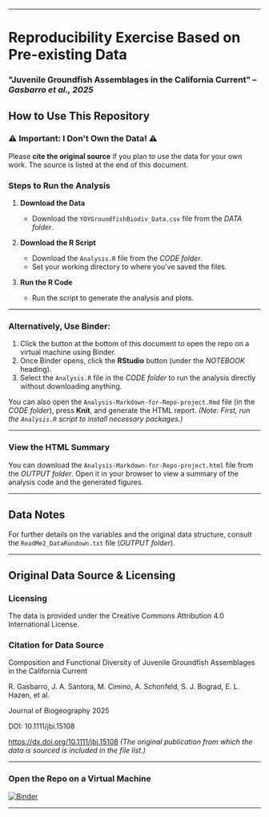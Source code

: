 
---

# Reproducibility Exercise Based on Pre-existing Data

### "Juvenile Groundfish Assemblages in the California Current" – *Gasbarro et al., 2025*

## How to Use This Repository

### ⚠️ **Important: I Don't Own the Data!** ⚠️
Please **cite the original source** if you plan to use the data for your own work. The source is listed at the end of this document.

### Steps to Run the Analysis

1. **Download the Data**  
   - Download the `YOYGroundfishBiodiv_Data.csv` file from the *DATA folder*.

2. **Download the R Script**  
   - Download the `Analysis.R` file from the *CODE folder*.  
   - Set your working directory to where you’ve saved the files.

3. **Run the R Code**  
   - Run the script to generate the analysis and plots.

---

### Alternatively, Use Binder:

1. Click the button at the bottom of this document to open the repo on a virtual machine using Binder.  
2. Once Binder opens, click the **RStudio** button (under the *NOTEBOOK* heading).  
3. Select the `Analysis.R` file in the *CODE folder* to run the analysis directly without downloading anything.

You can also open the `Analysis-Markdown-for-Repo-project.Rmd` file (in the *CODE folder*), press **Knit**, and generate the HTML report. *(Note: First, run the `Analysis.R` script to install necessary packages.)*

---

### View the HTML Summary

You can download the `Analysis-Markdown-for-Repo-project.html` file from the *OUTPUT folder*. Open it in your browser to view a summary of the analysis code and the generated figures.

---

## Data Notes

For further details on the variables and the original data structure, consult the `ReadMe2_DataRundown.txt` file (*OUTPUT folder*).

---

## Original Data Source & Licensing

### Licensing
The data is provided under the Creative Commons Attribution 4.0 International License.

### Citation for Data Source

Composition and Functional Diversity of Juvenile Groundfish Assemblages in the California Current

R. Gasbarro, J. A. Santora, M. Cimino, A. Schonfeld, S. J. Bograd, E. L. Hazen, et al.

Journal of Biogeography 2025

DOI: 10.1111/jbi.15108

https://dx.doi.org/10.1111/jbi.15108
*(The original publication from which the data is sourced is included in the file list.)*

---

### Open the Repo on a Virtual Machine

[![Binder](https://mybinder.org/badge_logo.svg)](https://mybinder.org/v2/gh/MajorGiT89/Reproducibility/HEAD)

---

